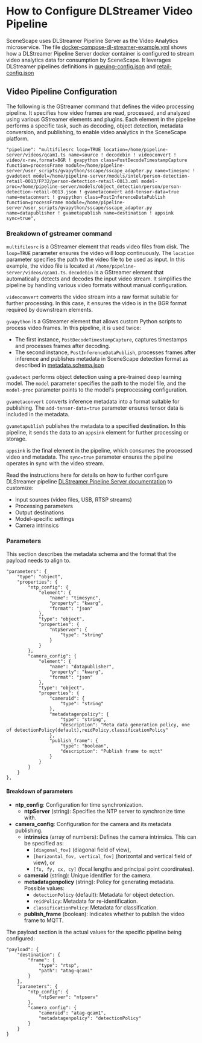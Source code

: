 # How to Configure DLStreamer Video Pipeline

SceneScape uses DLStreamer Pipeline Server as the Video Analytics microservice. The file [docker-compose-dl-streamer-example.yml](/sample_data/docker-compose-dl-streamer-example.yml) shows how a DLStreamer Pipeline Server docker container is configured to stream video analytics data for consumption by SceneScape. It leverages DLStreamer pipelines definitions in [queuing-config.json](/dlstreamer-pipeline-server/queuing-config.json) and [retail-config.json](/dlstreamer-pipeline-server/retail-config.json)

## Video Pipeline Configuration

The following is the GStreamer command that defines the video processing pipeline. It specifies how video frames are read, processed, and analyzed using various GStreamer elements and plugins. Each element in the pipeline performs a specific task, such as decoding, object detection, metadata conversion, and publishing, to enable video analytics in the SceneScape platform.

```
"pipeline": "multifilesrc loop=TRUE location=/home/pipeline-server/videos/qcam1.ts name=source ! decodebin ! videoconvert ! video/x-raw,format=BGR ! gvapython class=PostDecodeTimestampCapture function=processFrame module=/home/pipeline-server/user_scripts/gvapython/sscape/sscape_adapter.py name=timesync ! gvadetect model=/home/pipeline-server/models/intel/person-detection-retail-0013/FP32/person-detection-retail-0013.xml model-proc=/home/pipeline-server/models/object_detection/person/person-detection-retail-0013.json ! gvametaconvert add-tensor-data=true name=metaconvert ! gvapython class=PostInferenceDataPublish function=processFrame module=/home/pipeline-server/user_scripts/gvapython/sscape/sscape_adapter.py name=datapublisher ! gvametapublish name=destination ! appsink sync=true",
```

### Breakdown of gstreamer command

`multifilesrc` is a GStreamer element that reads video files from disk. The `loop=TRUE` parameter ensures the video will loop continuously. The `location` parameter specifies the path to the video file to be used as input. In this example, the video file is located at `/home/pipeline-server/videos/qcam1.ts`.
`decodebin` is a GStreamer element that automatically detects and decodes the input video stream. It simplifies the pipeline by handling various video formats without manual configuration.

`videoconvert` converts the video stream into a raw format suitable for further processing. In this case, it ensures the video is in the BGR format required by downstream elements.

`gvapython` is a GStreamer element that allows custom Python scripts to process video frames. In this pipeline, it is used twice:

- The first instance, `PostDecodeTimestampCapture`, captures timestamps and processes frames after decoding.
- The second instance, `PostInferenceDataPublish`, processes frames after inference and publishes metadata in SceneScape detection format as described in [metadata.schema.json](/controller/src/schema/metadata.schema.json)

`gvadetect` performs object detection using a pre-trained deep learning model. The `model` parameter specifies the path to the model file, and the `model-proc` parameter points to the model's preprocessing configuration.

`gvametaconvert` converts inference metadata into a format suitable for publishing. The `add-tensor-data=true` parameter ensures tensor data is included in the metadata.

`gvametapublish` publishes the metadata to a specified destination. In this pipeline, it sends the data to an `appsink` element for further processing or storage.

`appsink` is the final element in the pipeline, which consumes the processed video and metadata. The `sync=true` parameter ensures the pipeline operates in sync with the video stream.

Read the instructions here for details on how to further configure DLStreamer pipeline [DLStreamer Pipeline Server documentation](https://github.com/open-edge-platform/edge-ai-libraries/tree/main/microservices/dlstreamer-pipeline-server/docs/user-guide) to customize:

- Input sources (video files, USB, RTSP streams)
- Processing parameters
- Output destinations
- Model-specific settings
- Camera intrinsics

### Parameters

This section describes the metadata schema and the format that the payload needs to align to.

```
"parameters": {
    "type": "object",
    "properties": {
        "ntp_config": {
            "element": {
                "name": "timesync",
                "property": "kwarg",
                "format": "json"
            },
            "type": "object",
            "properties": {
                "ntpServer": {
                    "type": "string"
                }
            }
        },
        "camera_config": {
            "element": {
                "name": "datapublisher",
                "property": "kwarg",
                "format": "json"
            },
            "type": "object",
            "properties": {
                "cameraid": {
                    "type": "string"
                },
                "metadatagenpolicy": {
                    "type": "string",
                    "description": "Meta data generation policy, one of detectionPolicy(default),reidPolicy,classificationPolicy"
                },
                "publish_frame": {
                    "type": "boolean",
                    "description": "Publish frame to mqtt"
                }
            }
        }
    }
},
```

#### Breakdown of parameters

- **ntp_config**: Configuration for time synchronization.
  - **ntpServer** (string): Specifies the NTP server to synchronize time with.
- **camera_config**: Configuration for the camera and its metadata publishing.
  - **intrinsics** (array of numbers): Defines the camera intrinsics. This can be specified as:
    - `[diagonal_fov]` (diagonal field of view),
    - `[horizontal_fov, vertical_fov]` (horizontal and vertical field of view), or
    - `[fx, fy, cx, cy]` (focal lengths and principal point coordinates).
  - **cameraid** (string): Unique identifier for the camera.
  - **metadatagenpolicy** (string): Policy for generating metadata. Possible values:
    - `detectionPolicy` (default): Metadata for object detection.
    - `reidPolicy`: Metadata for re-identification.
    - `classificationPolicy`: Metadata for classification.
  - **publish_frame** (boolean): Indicates whether to publish the video frame to MQTT.

The payload section is the actual values for the specific pipeline being configured:

```
"payload": {
    "destination": {
        "frame": {
            "type": "rtsp",
            "path": "atag-qcam1"
        }
    },
    "parameters": {
        "ntp_config": {
            "ntpServer": "ntpserv"
        },
        "camera_config": {
            "cameraid": "atag-qcam1",
            "metadatagenpolicy": "detectionPolicy"
        }
    }
}
```
